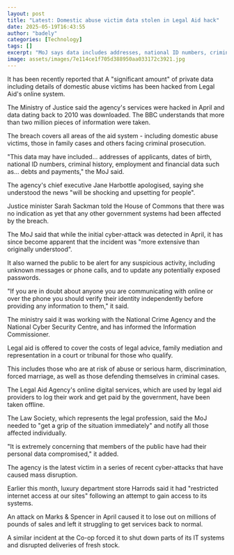 ```yaml
---
layout: post
title: "Latest: Domestic abuse victim data stolen in Legal Aid hack"
date: 2025-05-19T16:43:55
author: "badely"
categories: [Technology]
tags: []
excerpt: "MoJ says data includes addresses, national ID numbers, criminal histories and financial details dating to 2010."
image: assets/images/7e114ce1f705d388950aa033172c3921.jpg
---
```


It has been recently reported that A "significant amount" of private data including details of domestic abuse victims has been hacked from Legal Aid's online system.

The Ministry of Justice said the agency's services were hacked in April and data dating back to 2010 was downloaded. The BBC understands that more than two million pieces of information were taken.

The breach covers all areas of the aid system - including domestic abuse victims, those in family cases and others facing criminal prosecution.

"This data may have included... addresses of applicants, dates of birth, national ID numbers, criminal history, employment and financial data such as... debts and payments," the MoJ said.

The agency's chief executive Jane Harbottle apologised, saying she understood the news "will be shocking and upsetting for people". 

Justice minister Sarah Sackman told the House of Commons that there was no indication as yet that any other government systems had been affected by the breach.

The MoJ said that while the initial cyber-attack was detected in April, it has since become apparent that the incident was "more extensive than originally understood". 

It also warned the public to be alert for any suspicious activity, including unknown messages or phone calls, and to update any potentially exposed passwords.

"If you are in doubt about anyone you are communicating with online or over the phone you should verify their identity independently before providing any information to them," it said.

The ministry said it was working with the National Crime Agency and the National Cyber Security Centre, and has informed the Information Commissioner.

Legal aid is offered to cover the costs of legal advice, family mediation and representation in a court or tribunal for those who qualify.

This includes those who are at risk of abuse or serious harm, discrimination, forced marriage, as well as those defending themselves in criminal cases.

The Legal Aid Agency's online digital services, which are used by legal aid providers to log their work and get paid by the government, have been taken offline.

The Law Society, which represents the legal profession, said the MoJ needed to "get a grip of the situation immediately" and notify all those affected individually.

"It is extremely concerning that members of the public have had their personal data compromised," it added.

The agency is the latest victim in a series of recent cyber-attacks that have caused mass disruption. 

Earlier this month, luxury department store Harrods said it had "restricted internet access at our sites" following an attempt to gain access to its systems.

An attack on Marks & Spencer in April caused it to lose out on millions of pounds of sales and left it struggling to get services back to normal. 

A similar incident at the Co-op forced it to shut down parts of its IT systems and disrupted deliveries of fresh stock.

